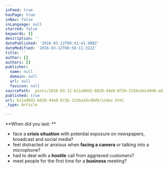 ```yaml
---
inFeed: true
hasPage: true
inNav: false
inLanguage: null
starred: false
keywords: []
description: ''
datePublished: '2016-03-12T09:41:41.908Z'
dateModified: '2016-03-12T08:58:11.322Z'
title: ''
author: []
authors: []
publisher:
  name: null
  domain: null
  url: null
  favicon: null
sourcePath: _posts/2016-03-12-b11a90d2-6820-44e0-872b-2156a3dc49d9.md
published: true
url: b11a90d2-6820-44e0-872b-2156a3dc49d9/index.html
_type: Article

---
```

**When did you last: **

* face a **crisis situation** with potential exposure on newspapers, broadcast and social media? 
* feel distracted or anxious when **facing a camera** or talking into a microphone? 
* had to deal with a **hostile** call from aggrieved customers? 
* meet people for the first time for a **business** meeting?